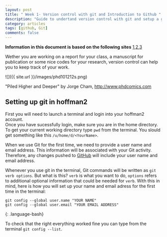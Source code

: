 ```yaml
---
layout: post
title: " Week 1- Version control with git and Introduction to Github "
description: "Guide to undertand version control with git and setup a github account"
category: articles
tags: [github, Git]
comments: false
---
```

**Information in this document is based on the following sites** [1](https://www.hoffman2.idre.ucla.edu),[2](http://swcarpentry.github.io/git-novice/),[3](https://eeb177-w17.github.io)

Wether you are working on a report for your class, a manuscript for publication or some nice codes for your research, version control can help you to keep track of your work.

![]({{ site.url }}/images/phd101212s.png)

"Piled Higher and Deeper" by Jorge Cham, http://www.phdcomics.com


## Setting up git in hoffman2
First you will need to launch a terminal and login into your hoffman2 account.  
Once you have sucessfully login, make sure you are in the home directory.
To get your current working directory type `pwd` from the terminal. You slould get
something like this `/u/home/d/<YourName>`.  

When we use Git for the first time, we need to provide a user name and email address.
This information will be associated with your Git activity. Therefore, any
changes pushed to [GitHub](https://github.com/) will include your user name and email address.

Whenever you use git in the terminal, Git commands will be written as `git verb options`. But what is this?
`verb` is what you want to do, `options` refers to additional optional information that could be needed for `verb`. With this in mind, here is how you will set up your
name and email adress for the first time in the terminal:

~~~
git config --global user.name "YOUR NAME"
git config --global user.email "YOUR EMAIL ADDRESS"
~~~
{: .language-bash}

To check that the right everything worked fine you can type from the terminal `git config --list`.   
